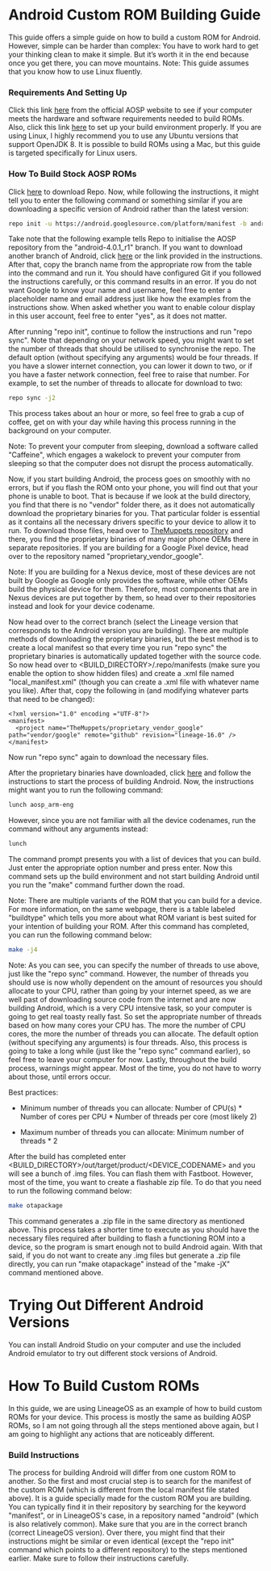 # Android Custom ROM Building Guide
This guide offers a simple guide on how to build a custom ROM for Android. However, simple can be harder than complex: You have to work hard to get your thinking clean to make it simple. But it’s worth it in the end because once you get there, you can move mountains.
Note: This guide assumes that you know how to use Linux fluently.

### Requirements And Setting Up
Click this link [here](https://source.android.com/setup/build/requirements) from the official AOSP website to see if your computer meets the hardware and software requirements needed to build ROMs. Also, click this link [here](https://source.android.com/setup/build/initializing) to set up your build environment properly. If you are using Linux, I highly recommend you to use any Ubuntu versions that support OpenJDK 8. It is possible to build ROMs using a Mac, but this guide is targeted specifically for Linux users.

### How To Build Stock AOSP ROMs
Click [here](https://source.android.com/setup/build/downloading) to download Repo. Now, while following the instructions, it might tell you to enter the following command or something similar if you are downloading a specific version of Android rather than the latest version:

```sh
repo init -u https://android.googlesource.com/platform/manifest -b android-4.0.1_r1
```

Take note that the following example tells Repo to initialise the AOSP repository from the "android-4.0.1_r1" branch. If you want to download another branch of Android, click [here](https://source.android.com/setup/start/build-numbers#source-code-tags-and-builds) or the link provided in the instructions. After that, copy the branch name from the appropriate row from the table into the command and run it. You should have configured Git if you followed the instructions carefully, or this command results in an error. If you do not want Google to know your name and username, feel free to enter a placeholder name and email address just like how the examples from the instructions show. When asked whether you want to enable colour display in this user account, feel free to enter "yes", as it does not matter.

After running "repo init", continue to follow the instructions and run "repo sync". Note that depending on your network speed, you might want to set the number of threads that should be utilised to synchronise the repo. The default option (without specifying any arguments) would be four threads. If you have a slower internet connection, you can lower it down to two, or if you have a faster network connection, feel free to raise that number. For example, to set the number of threads to allocate for download to two:

```sh
repo sync -j2
```

This process takes about an hour or more, so feel free to grab a cup of coffee, get on with your day while having this process running in the background on your computer.

Note: To prevent your computer from sleeping, download a software called "Caffeine", which engages a wakelock to prevent your computer from sleeping so that the computer does not disrupt the process automatically.

Now, if you start building Android, the process goes on smoothly with no errors, but if you flash the ROM onto your phone, you will find out that your phone is unable to boot. That is because if we look at the build directory, you find that there is no "vendor" folder there, as it does not automatically download the proprietary binaries for you. That particular folder is essential as it contains all the necessary drivers specific to your device to allow it to run. To download those files, head over to [TheMuppets repository](https://github.com/TheMuppets) and there, you find the proprietary binaries of many major phone OEMs there in separate repositories. If you are building for a Google Pixel device, head over to the repository named "proprietary_vendor_google".

Note: If you are building for a Nexus device, most of these devices are not built by Google as Google only provides the software, while other OEMs build the physical device for them. Therefore, most components that are in Nexus devices are put together by them, so head over to their repositories instead and look for your device codename.

Now head over to the correct branch (select the Lineage version that corresponds to the Android version you are building). There are multiple methods of downloading the proprietary binaries, but the best method is to create a local manifest so that every time you run "repo sync" the proprietary binaries is automatically updated together with the source code. So now head over to <BUILD_DIRECTORY>/.repo/manifests (make sure you enable the option to show hidden files) and create a .xml file named "local_manifest.xml" (though you can create a .xml file with whatever name you like). After that, copy the following in (and modifying whatever parts that need to be changed):

```
<?xml version="1.0" encoding ="UTF-8"?>
<manifest>
  <project name="TheMuppets/proprietary_vendor_google" path="vendor/google" remote="github" revision="lineage-16.0" />
</manifest>
```

Now run "repo sync" again to download the necessary files.

After the proprietary binaries have downloaded, click [here](https://source.android.com/setup/build/building) and follow the instructions to start the process of building Android. Now, the instructions might want you to run the following command:

```sh
lunch aosp_arm-eng
```

However, since you are not familiar with all the device codenames, run the command without any arguments instead:

```sh
lunch
```

The command prompt presents you with a list of devices that you can build. Just enter the appropriate option number and press enter. Now this command sets up the build environment and not start building Android until you run the "make" command further down the road.

Note: There are multiple variants of the ROM that you can build for a device. For more information, on the same webpage, there is a table labeled "buildtype" which tells you more about what ROM variant is best suited for your intention of building your ROM.
After this command has completed, you can run the following command below:

```sh
make -j4
```

Note: As you can see, you can specify the number of threads to use above, just like the "repo sync" command. However, the number of threads you should use is now wholly dependent on the amount of resources you should allocate to your CPU, rather than going by your internet speed, as we are well past of downloading source code from the internet and are now building Android, which is a very CPU intensive task, so your computer is going to get real toasty really fast. So set the appropriate number of threads based on how many cores your CPU has. The more the number of CPU cores, the more the number of threads you can allocate. The default option (without specifying any arguments) is four threads. Also, this process is going to take a long while (just like the "repo sync" command earlier), so feel free to leave your computer for now. Lastly, throughout the build process, warnings might appear. Most of the time, you do not have to worry about those, until errors occur.

Best practices:

- Minimum number of threads you can allocate: Number of CPU(s) * Number of cores per CPU * Number of threads per core (most likely 2)

- Maximum number of threads you can allocate: Minimum number of threads * 2

After the build has completed enter <BUILD_DIRECTORY>/out/target/product/<DEVICE_CODENAME> and you will see a bunch of .img files. You can flash them with Fastboot. However, most of the time, you want to create a flashable zip file. To do that you need to run the following command below:

```sh
make otapackage
```

This command generates a .zip file in the same directory as mentioned above. This process takes a shorter time to execute as you should have the necessary files required after building to flash a functioning ROM into a device, so the program is smart enough not to build Android again. With that said, if you do not want to create any .img files but generate a .zip file directly, you can run "make otapackage" instead of the "make -jX" command mentioned above.

# Trying Out Different Android Versions

You can install Android Studio on your computer and use the included Android emulator to try out different stock versions of Android.

# How To Build Custom ROMs

In this guide, we are using LineageOS as an example of how to build custom ROMs for your device. This process is mostly the same as building AOSP ROMs, so I am not going through all the steps mentioned above again, but I am going to highlight any actions that are noticeably different.

### Build Instructions

The process for building Android will differ from one custom ROM to another. So the first and most crucial step is to search for the manifest of the custom ROM (which is different from the local manifest file stated above). It is a guide specially made for the custom ROM you are building. You can typically find it in their repository by searching for the keyword "manifest", or in LineageOS's case, in a repository named "android" (which is also relatively common). Make sure that you are in the correct branch (correct LineageOS version). Over there, you might find that their instructions might be similar or even identical (except the "repo init" command which points to a different repository) to the steps mentioned earlier. Make sure to follow their instructions carefully.
